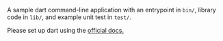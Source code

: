 A sample dart command-line application with an entrypoint in `bin/`, library code
in `lib/`, and example unit test in `test/`.

Please set up dart using the [official docs.](https://dart.dev/get-dart)

